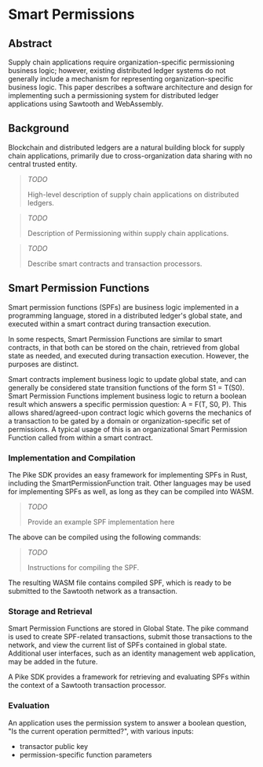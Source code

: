 # Smart Permissions

## Abstract

Supply chain applications require organization-specific permissioning
business logic; however, existing distributed ledger systems do not
generally include a mechanism for representing organization-specific
business logic. This paper describes a software architecture and design
for implementing such a permissioning system for distributed ledger
applications using Sawtooth and WebAssembly.

## Background

Blockchain and distributed ledgers are a natural building block for
supply chain applications, primarily due to cross-organization data
sharing with no central trusted entity.

> *TODO*
>
> High-level description of supply chain applications on distributed ledgers.

> *TODO*
>
> Description of Permissioning within supply chain applications.

> *TODO*
>
> Describe smart contracts and transaction processors.

## Smart Permission Functions

Smart permission functions (SPFs) are business logic implemented in a
programming language, stored in a distributed ledger\'s global state,
and executed within a smart contract during transaction execution.

In some respects, Smart Permission Functions are similar to smart
contracts, in that both can be stored on the chain, retrieved from
global state as needed, and executed during transaction execution.
However, the purposes are distinct.

Smart contracts implement business logic to update global state, and can
generally be considered state transition functions of the form S1 =
T(S0). Smart Permission Functions implement business logic to return a
boolean result which answers a specific permission question: A = F(T,
S0, P). This allows shared/agreed-upon contract logic which governs the
mechanics of a transaction to be gated by a domain or
organization-specific set of permissions. A typical usage of this is an
organizational Smart Permission Function called from within a smart
contract.

### Implementation and Compilation

The Pike SDK provides an easy framework for implementing SPFs in Rust,
including the SmartPermissionFunction trait. Other languages may be used
for implementing SPFs as well, as long as they can be compiled into
WASM.

> *TODO*
>
> Provide an example SPF implementation here

The above can be compiled using the following commands:

> *TODO*
>
> Instructions for compiling the SPF.

The resulting WASM file contains compiled SPF, which is ready to be
submitted to the Sawtooth network as a transaction.

### Storage and Retrieval

Smart Permission Functions are stored in Global State. The pike command
is used to create SPF-related transactions, submit those transactions to
the network, and view the current list of SPFs contained in global
state. Additional user interfaces, such as an identity management web
application, may be added in the future.

A Pike SDK provides a framework for retrieving and evaluating SPFs
within the context of a Sawtooth transaction processor.

### Evaluation

An application uses the permission system to answer a boolean question,
"Is the current operation permitted?", with various inputs:

-   transactor public key
-   permission-specific function parameters
